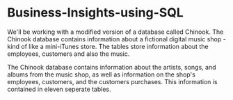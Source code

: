 # Business-Insights-using-SQL

We'll be working with a modified version of a database called Chinook. 
The Chinook database contains information about a fictional digital music shop - kind of like a mini-iTunes store. 
The tables store information about the employees, customers and also the music.

The Chinook database contains information about the artists, songs, and albums from the music shop, 
as well as information on the shop's employees, customers, and the customers purchases. This information is contained in eleven seperate tables.
